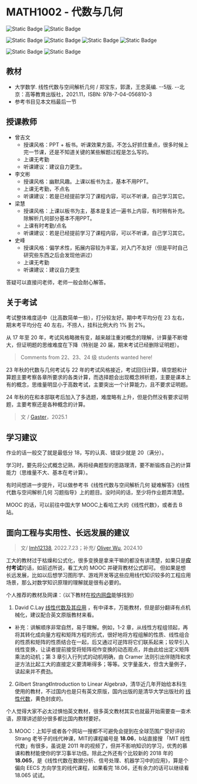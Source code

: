 # MATH1002 - 代数与几何

![Static Badge](https://img.shields.io/badge/%E8%80%83%E8%AF%95%E8%AF%BE-red)
![Static Badge](https://img.shields.io/badge/%E5%AD%A6%E5%88%86-4-moccasin)

![Static Badge](https://img.shields.io/badge/%E6%88%90%E7%BB%A9%E6%9E%84%E6%88%90-gold)
![Static Badge](https://img.shields.io/badge/%E4%BD%9C%E4%B8%9A-20%25-wheat)
![Static Badge](https://img.shields.io/badge/%E6%9C%9F%E4%B8%AD%E8%80%83%E8%AF%95-30%25-wheat)
![Static Badge](https://img.shields.io/badge/%E6%9C%9F%E6%9C%AB%E8%80%83%E8%AF%95-50%25-wheat)

![Static Badge](https://img.shields.io/badge/总学时-64-gold)
![Static Badge](https://img.shields.io/badge/讲课学时-64-wheat)

## 教材
- 大学数学. 线性代数与空间解析几何 / 郑宝东，郭潇，王忠英编. --5版. --北京：高等教育出版社，2021.11，ISBN: 978-7-04-056810-3
- 参考书目见本文档最后一节

## 授课教师

- 曾吉文
  - 授课风格：PPT + 板书。听课效果方面，不怎么好抓住重点，很多时候上完一节课，还是不知道关键的某些解题过程是怎么写的。
  - 上课无考勤
  - 听课建议：建议自力更生。
- 李文彬
  - 授课风格：幽默风趣。上课以板书为主，基本不用PPT。
  - 上课无考勤，不点名
  - 听课建议：若是已经提前学习了课程内容，可以不听课，自己学习其它。
- 梁慧
  - 授课风格：上课以板书为主，基本是复述一遍书上内容，有时稍有补充。除解析几何部分基本不用PPT。
  - 上课有时考勤/点名
  - 听课建议：若是已经提前学习了课程内容，可以不听课，自己学习其它。
- 史峰
  - 授课风格：偏学术性，拓展内容较为丰富，对入门不友好（但是平时自己研究些东西之后会发现他讲过）
  - 上课无考勤
  - 听课建议：建议自力更生

答疑可以直接问老师，老师一般会耐心解答。

## 关于考试

考试整体难度适中（比高数简单一些），打分较友好。期中考平均分在 23 左右，期末考平均分在 40 左右，不捞人，挂科比例大约 1% 到 2%。

从 17 年至 20 年，考试风格略微有变，越来越注重对概念的理解，计算量不断增大，但证明题的思维难度在下降（特别是 20 届，期末考试已经删除证明题）。

> Comments from 22、23、24 级 students wanted here!

23 年秋的代数与几何考试与 22 年的考试风格接近，考试回归计算，填空题和计算题主要考察各章所要求的各类计算，而选择题会出现概念辨析题，主要是课本上有的概念，思维量明显小于高数考试，主要突出一个计算能力，且不要求证明题。

24 年秋的在和本部联考后加入了多选题，难度略有上升，但是仍然没有要求证明题，主要考察还是各种概念的计算。

> 文 / [Gaster](https://github.com/WDGaster703/)，2025.1

## 学习建议

作业的话一般交了就是最低分 18，写的认真、错误少就是 20（满分）。

学习时，要先将公式概念记熟，再将经典题型的思路理清，要不断锻炼自己的计算能力（思维量不大、基本在考计算）。

有时间想进一步提升，可以做参考书《线性代数与空间解析几何 疑难解答》《线性代数与空间解析几何 习题指导》上的题目。没时间的话，至少将作业题弄清楚。

MOOC 的话，可以前往中国大学 MOOC上看哈工大的《线性代数》，或者去 B 站。

## 面向工程与实用性、长远发展的建议

> 文/ [lmh12138](https://github.com/lmh12138), 2022.7.23；补充/ [Oliver Wu](https://github.com/oliverwu515), 2024.10

工大的教材过于枯燥和公式化，很多变换是拿来干嘛的都没有讲清楚，如果只是**应付考试**的话，如前述所说，看工大的 MOOC 并硬背教材公式即可。
但如果是想长远发展，比如以后想学习图形学、游戏开发等这些应用线代知识较多的工程应用场景，那么对数学知识原理的理解就是很有必要的。

个人推荐的教材及网课：（以下教材在[校内网盘](https://open.osa.moe/openauto/MATH1002/books)能够找到）
1. David C.Lay [线性代数及其应用](http://product.dangdang.com/25305591.html) ，有中译本，万能教材，但是部分翻译有点机械化，建议配合英文原版教材来看。
- 补充：讲解顺序非常自然，易于理解。例如，1-2 章，从线性方程组领起，再将其转化成向量方程和矩阵方程的形式，很好地将方程组解的性质、线性组合的性质和矩阵的性质结合在一起，后又通过可逆阵将它们联系起来；较早引入线性变换，让读者提前接受将矩阵视作变换的动态观点，并由此给出定义矩阵乘法的动机；第 3 章引入行列式的动机明确，由 Cramer 法则引出伴随阵和求逆方法比起工大的直接定义要清晰得多；等等。文字量虽大，但含大量例子，读起来并不费劲。
2. Gilbert Strang《Introduction to Linear Algebra》，清华近几年开始给本科生使用的教材，不过国内也是只有英文原版，国内出版的是清华大学出版社的 [线性代数](http://product.dangdang.com/27927107.html)，黄色封皮的。

个人觉得大家不必太过惧怕英文教材，很多英文教材其实也就最开始需要查一查术语，原理讲述部分很多都比国内教材要好。

3. MOOC：上知乎或者各个网站一搜都不可避免会提到在全球范围广受好评的 Strang 老爷子的线代神课，MIT的课程编号是 **18.06**，b站直接搜 「MIT 线性代数」有很多，虽说是 2011 年的视频了，但并不影响知识的学习，优秀的慕课和教材能使你的学习事半功倍。除此之外还有个比较新的 2018 年的 **18.065**，是《线性代数在数据分析、信号处理、机器学习中的应用》，算是个偏向 EECS 方向学生的线代课程，如果看完 18.06，还有余力的话可以继续看 18.065 试试。
